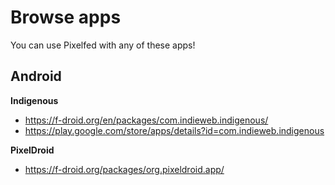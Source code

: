 # Browse apps

You can use Pixelfed with any of these apps!

## Android

**Indigenous**

- https://f-droid.org/en/packages/com.indieweb.indigenous/
- https://play.google.com/store/apps/details?id=com.indieweb.indigenous

**PixelDroid**

- https://f-droid.org/packages/org.pixeldroid.app/
